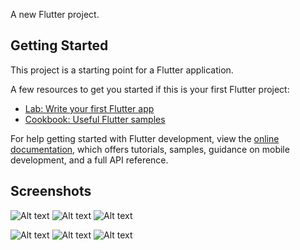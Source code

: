 
A new Flutter project.

## Getting Started

This project is a starting point for a Flutter application.

A few resources to get you started if this is your first Flutter project:

- [Lab: Write your first Flutter app](https://docs.flutter.dev/get-started/codelab)
- [Cookbook: Useful Flutter samples](https://docs.flutter.dev/cookbook)

For help getting started with Flutter development, view the
[online documentation](https://docs.flutter.dev/), which offers tutorials,
samples, guidance on mobile development, and a full API reference.

## Screenshots


![Alt text](/screenshots/home.png "Home Page")
![Alt text](/screenshots/login.png "login page")
![Alt text](/screenshots/register.png "Registration Page")

![Alt text](/screenshots/actions.png "App actions")
![Alt text](/screenshots/logout.png "log out dialog")
![Alt text](/screenshots/delete_account.png "delete account dialog")

